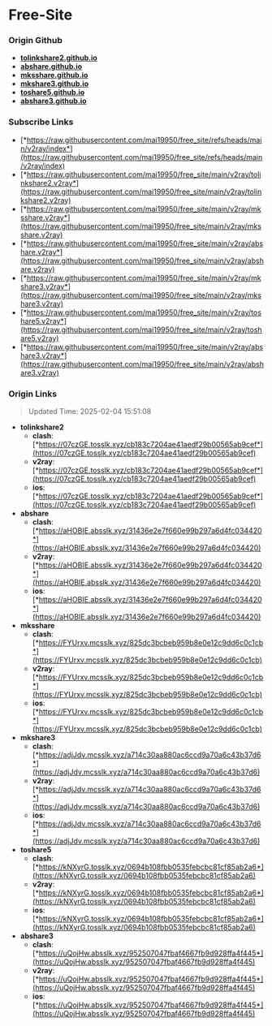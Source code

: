 # Free-Site

### Origin Github

- [**tolinkshare2.github.io**](https://github.com/tolinkshare2/tolinkshare2.github.io)
- [**abshare.github.io**](https://github.com/abshare/abshare.github.io)
- [**mksshare.github.io**](https://github.com/mksshare/mksshare.github.io)
- [**mkshare3.github.io**](https://github.com/mkshare3/mkshare3.github.io)
- [**toshare5.github.io**](https://github.com/toshare5/toshare5.github.io)
- [**abshare3.github.io**](https://github.com/abshare3/abshare3.github.io)

### Subscribe Links

- [*https://raw.githubusercontent.com/mai19950/free_site/refs/heads/main/v2ray/index*](https://raw.githubusercontent.com/mai19950/free_site/refs/heads/main/v2ray/index)
- [*https://raw.githubusercontent.com/mai19950/free_site/main/v2ray/tolinkshare2.v2ray*](https://raw.githubusercontent.com/mai19950/free_site/main/v2ray/tolinkshare2.v2ray)
- [*https://raw.githubusercontent.com/mai19950/free_site/main/v2ray/mksshare.v2ray*](https://raw.githubusercontent.com/mai19950/free_site/main/v2ray/mksshare.v2ray)
- [*https://raw.githubusercontent.com/mai19950/free_site/main/v2ray/abshare.v2ray*](https://raw.githubusercontent.com/mai19950/free_site/main/v2ray/abshare.v2ray)
- [*https://raw.githubusercontent.com/mai19950/free_site/main/v2ray/mkshare3.v2ray*](https://raw.githubusercontent.com/mai19950/free_site/main/v2ray/mkshare3.v2ray)
- [*https://raw.githubusercontent.com/mai19950/free_site/main/v2ray/toshare5.v2ray*](https://raw.githubusercontent.com/mai19950/free_site/main/v2ray/toshare5.v2ray)
- [*https://raw.githubusercontent.com/mai19950/free_site/main/v2ray/abshare3.v2ray*](https://raw.githubusercontent.com/mai19950/free_site/main/v2ray/abshare3.v2ray)

### Origin Links

> Updated Time: 2025-02-04 15:51:08

- **tolinkshare2**
  - **clash**: [*https://07czGE.tosslk.xyz/cb183c7204ae41aedf29b00565ab9cef*](https://07czGE.tosslk.xyz/cb183c7204ae41aedf29b00565ab9cef)
  - **v2ray**: [*https://07czGE.tosslk.xyz/cb183c7204ae41aedf29b00565ab9cef*](https://07czGE.tosslk.xyz/cb183c7204ae41aedf29b00565ab9cef)
  - **ios**: [*https://07czGE.tosslk.xyz/cb183c7204ae41aedf29b00565ab9cef*](https://07czGE.tosslk.xyz/cb183c7204ae41aedf29b00565ab9cef)
- **abshare**
  - **clash**: [*https://aHOBIE.absslk.xyz/31436e2e7f660e99b297a6d4fc034420*](https://aHOBIE.absslk.xyz/31436e2e7f660e99b297a6d4fc034420)
  - **v2ray**: [*https://aHOBIE.absslk.xyz/31436e2e7f660e99b297a6d4fc034420*](https://aHOBIE.absslk.xyz/31436e2e7f660e99b297a6d4fc034420)
  - **ios**: [*https://aHOBIE.absslk.xyz/31436e2e7f660e99b297a6d4fc034420*](https://aHOBIE.absslk.xyz/31436e2e7f660e99b297a6d4fc034420)
- **mksshare**
  - **clash**: [*https://FYUrxv.mcsslk.xyz/825dc3bcbeb959b8e0e12c9dd6c0c1cb*](https://FYUrxv.mcsslk.xyz/825dc3bcbeb959b8e0e12c9dd6c0c1cb)
  - **v2ray**: [*https://FYUrxv.mcsslk.xyz/825dc3bcbeb959b8e0e12c9dd6c0c1cb*](https://FYUrxv.mcsslk.xyz/825dc3bcbeb959b8e0e12c9dd6c0c1cb)
  - **ios**: [*https://FYUrxv.mcsslk.xyz/825dc3bcbeb959b8e0e12c9dd6c0c1cb*](https://FYUrxv.mcsslk.xyz/825dc3bcbeb959b8e0e12c9dd6c0c1cb)
- **mkshare3**
  - **clash**: [*https://adjJdv.mcsslk.xyz/a714c30aa880ac6ccd9a70a6c43b37d6*](https://adjJdv.mcsslk.xyz/a714c30aa880ac6ccd9a70a6c43b37d6)
  - **v2ray**: [*https://adjJdv.mcsslk.xyz/a714c30aa880ac6ccd9a70a6c43b37d6*](https://adjJdv.mcsslk.xyz/a714c30aa880ac6ccd9a70a6c43b37d6)
  - **ios**: [*https://adjJdv.mcsslk.xyz/a714c30aa880ac6ccd9a70a6c43b37d6*](https://adjJdv.mcsslk.xyz/a714c30aa880ac6ccd9a70a6c43b37d6)
- **toshare5**
  - **clash**: [*https://kNXyrG.tosslk.xyz/0694b108fbb0535febcbc81cf85ab2a6*](https://kNXyrG.tosslk.xyz/0694b108fbb0535febcbc81cf85ab2a6)
  - **v2ray**: [*https://kNXyrG.tosslk.xyz/0694b108fbb0535febcbc81cf85ab2a6*](https://kNXyrG.tosslk.xyz/0694b108fbb0535febcbc81cf85ab2a6)
  - **ios**: [*https://kNXyrG.tosslk.xyz/0694b108fbb0535febcbc81cf85ab2a6*](https://kNXyrG.tosslk.xyz/0694b108fbb0535febcbc81cf85ab2a6)
- **abshare3**
  - **clash**: [*https://uQojHw.absslk.xyz/952507047fbaf4667fb9d928ffa4f445*](https://uQojHw.absslk.xyz/952507047fbaf4667fb9d928ffa4f445)
  - **v2ray**: [*https://uQojHw.absslk.xyz/952507047fbaf4667fb9d928ffa4f445*](https://uQojHw.absslk.xyz/952507047fbaf4667fb9d928ffa4f445)
  - **ios**: [*https://uQojHw.absslk.xyz/952507047fbaf4667fb9d928ffa4f445*](https://uQojHw.absslk.xyz/952507047fbaf4667fb9d928ffa4f445)

